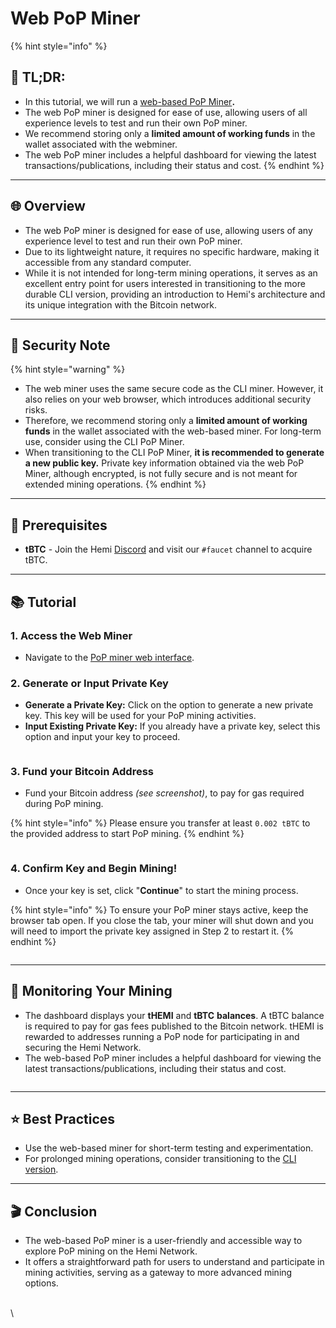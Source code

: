 # Web PoP Miner

{% hint style="info" %}
## 📜 **TL;DR:**

* In this tutorial, we will run a [web-based PoP Miner](https://pop-miner.hemi.xyz)**.**
* The web PoP miner is designed for ease of use, allowing users of all experience levels to test and run their own PoP miner.&#x20;
* We recommend storing only a **limited amount of working funds** in the wallet associated with the webminer.&#x20;
* The web PoP miner includes a helpful dashboard for viewing the latest transactions/publications, including their status and cost.
{% endhint %}

***

## 🌐 Overview

* The web PoP miner is designed for ease of use, allowing users of any experience level to test and run their own PoP miner.&#x20;
* Due to its lightweight nature, it requires no specific hardware, making it accessible from any standard computer.&#x20;
* While it is not intended for long-term mining operations, it serves as an excellent entry point for users interested in transitioning to the more durable CLI version, providing an introduction to Hemi's architecture and its unique integration with the Bitcoin network.

***

## 🔐 Security Note

{% hint style="warning" %}
* The web miner uses the same secure code as the CLI miner. However, it also relies on your web browser, which introduces additional security risks.&#x20;
* Therefore, we recommend storing only a **limited amount of working funds** in the wallet associated with the web-based miner. For long-term use, consider using the CLI PoP Miner.
* When transitioning to the CLI PoP Miner, **it is recommended to generate a new public key.** Private key information obtained via the web PoP Miner, although encrypted, is not fully secure and is not meant for extended mining operations.&#x20;
{% endhint %}

***

## 🏁 Prerequisites

* **tBTC** - Join the Hemi [Discord](https://discord.gg/hemixyz) and visit our `#faucet` channel to acquire tBTC.

***

## 📚 Tutorial

### **1. Access the Web Miner**

* Navigate to the [PoP miner web interface](https://pop-miner.hemi.xyz).

### **2. Generate or Input Private Key**

* **Generate a Private Key:** Click on the option to generate a new private key. This key will be used for your PoP mining activities.
* **Input Existing Private Key:** If you already have a private key, select this option and input your key to proceed.

<figure><img src="../../.gitbook/assets/image (21).png" alt=""><figcaption></figcaption></figure>

### **3. Fund your Bitcoin Address**

* Fund your Bitcoin address _(see screenshot)_, to pay for gas required during PoP mining.&#x20;

{% hint style="info" %}
Please ensure you transfer at least `0.002 tBTC` to the provided address to start PoP mining.
{% endhint %}

<figure><img src="../../.gitbook/assets/Screenshot 2024-07-18 at 12.13.59.png" alt=""><figcaption></figcaption></figure>

### **4. Confirm Key and Begin Mining!**

* Once your key is set, click "**Continue**" to start the mining process.

{% hint style="info" %}
To ensure your PoP miner stays active, keep the browser tab open. If you close the tab, your miner will shut down and you will need to import the private key assigned in Step 2 to restart it.
{% endhint %}

<figure><img src="../../.gitbook/assets/image (22).png" alt=""><figcaption></figcaption></figure>

***

## 👀 Monitoring Your Mining

* The dashboard displays your **tHEMI** and **tBTC** **balances**. A tBTC balance is required to pay for gas fees published to the Bitcoin network. tHEMI is rewarded to addresses running a PoP node for participating in and securing the Hemi Network.
* The web-based PoP miner includes a helpful dashboard for viewing the latest transactions/publications, including their status and cost.



<figure><img src="../../.gitbook/assets/Captura de Tela 2024-07-22 às 17.59.34.png" alt=""><figcaption></figcaption></figure>



***

## ⭐️ Best Practices

* Use the web-based miner for short-term testing and experimentation.
* For prolonged mining operations, consider transitioning to the [CLI version](https://docs.hemi.xyz/how-to-tutorials/pop-mining/setup-part-1).

***

## 🎬 Conclusion

* The web-based PoP miner is a user-friendly and accessible way to explore PoP mining on the Hemi Network.&#x20;
* It offers a straightforward path for users to understand and participate in mining activities, serving as a gateway to more advanced mining options.

\
\
